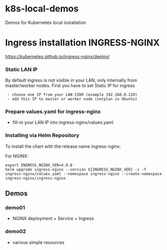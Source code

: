 # k8s-local-demos
Demos for Kubernetes local installation

# Ingress installation INGRESS-NGINX

https://kubernetes.github.io/ingress-nginx/deploy/

###  Static LAN IP
By default ingress is not visible in your LAN, only internally from master/worker nodes.
First you have to set Static IP for ingress  

	 - choose one IP from your LAN CIDR (example 192.168.0.220)
	 - add this IP to master or worker node (netplan in Ubuntu)

### Prepare values.yaml for ingress-nginx

 - fill-in your LAN IP into ingress-nginx/values.yaml

### Installing via Helm Repository

To install the chart with the release name ingress-nginx:

For NGINX:

    export INGRESS_NGINX_VER=4.9.0
    helm upgrade ingress-nginx --version ${INGRESS_NGINX_VER} -i -f ingress-nginx/values.yaml --namespace ingress-nginx --create-namespace ingress-nginx/ingress-nginx

## Demos
### demo01
- NGINX deployment + Service + Ingress

### demo02
- various simple resources


